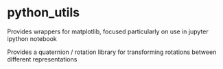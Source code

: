 # python_utils

Provides wrappers for matplotlib, focused particularly on use in jupyter ipython notebook

Provides a quaternion / rotation library for transforming rotations between different representations
